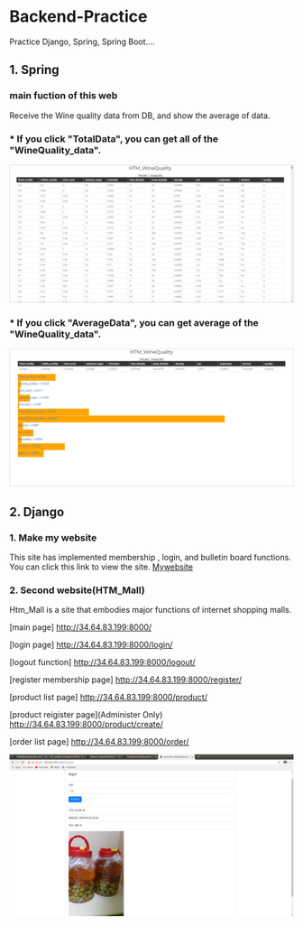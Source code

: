 # Backend-Practice
Practice Django, Spring, Spring Boot....
## 1. Spring
### main fuction of this web
Receive the Wine quality data from DB, and show the average of data.
### * If you click "TotalData", you can get all of the "WineQuality_data".
![week4_1](./1.Spring/result_image/week4_1.png)
### * If you click "AverageData", you can get average of the "WineQuality_data".
![week4_2](./1.Spring/result_image/week4_2.png)
## 2. Django
### 1. Make my website

This site has implemented membership , login, and bulletin board functions.
You can click this link to view the site. [Mywebsite](https://xoghsms.pythonanywhere.com)

### 2. Second website(HTM_Mall)

Htm_Mall is a site that embodies major functions of internet shopping malls.

[main page]
http://34.64.83.199:8000/

[login page]
http://34.64.83.199:8000/login/

[logout function]
http://34.64.83.199:8000/logout/

[register membership page]
http://34.64.83.199:8000/register/

[product list page]
http://34.64.83.199:8000/product/

[product reigister page](Administer Only)
http://34.64.83.199:8000/product/create/

[order list page]
http://34.64.83.199:8000/order/

![product](./2.Django/product.png)
